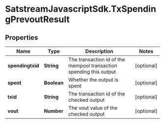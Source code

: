 # SatstreamJavascriptSdk.TxSpendingPrevoutResult

## Properties
Name | Type | Description | Notes
------------ | ------------- | ------------- | -------------
**spendingtxid** | **String** | The transaction id of the mempool transaction spending this output | [optional] 
**spent** | **Boolean** | Whether the output is spent | [optional] 
**txid** | **String** | The transaction id of the checked output | [optional] 
**vout** | **Number** | The vout value of the checked output | [optional] 

